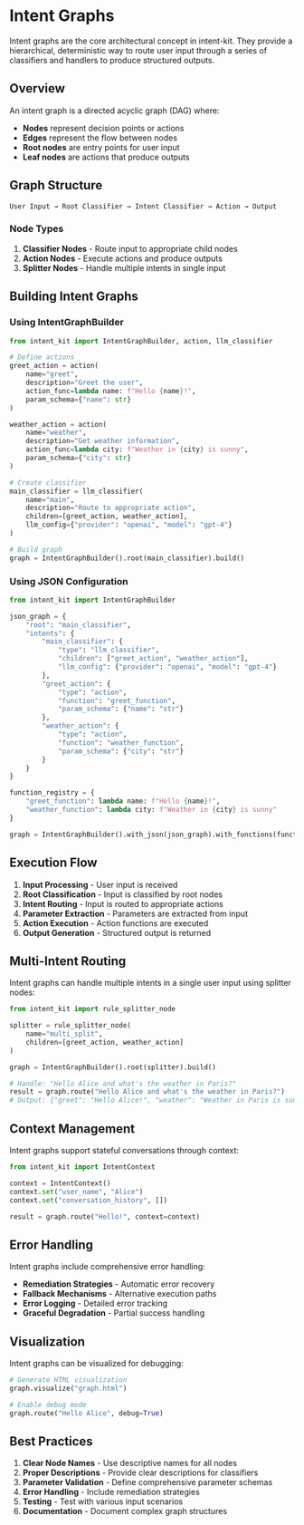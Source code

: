 # Intent Graphs

Intent graphs are the core architectural concept in intent-kit. They provide a hierarchical, deterministic way to route user input through a series of classifiers and handlers to produce structured outputs.

## Overview

An intent graph is a directed acyclic graph (DAG) where:

- **Nodes** represent decision points or actions
- **Edges** represent the flow between nodes
- **Root nodes** are entry points for user input
- **Leaf nodes** are actions that produce outputs

## Graph Structure

```
User Input → Root Classifier → Intent Classifier → Action → Output
```

### Node Types

1. **Classifier Nodes** - Route input to appropriate child nodes
2. **Action Nodes** - Execute actions and produce outputs
3. **Splitter Nodes** - Handle multiple intents in single input

## Building Intent Graphs

### Using IntentGraphBuilder

```python
from intent_kit import IntentGraphBuilder, action, llm_classifier

# Define actions
greet_action = action(
    name="greet",
    description="Greet the user",
    action_func=lambda name: f"Hello {name}!",
    param_schema={"name": str}
)

weather_action = action(
    name="weather",
    description="Get weather information",
    action_func=lambda city: f"Weather in {city} is sunny",
    param_schema={"city": str}
)

# Create classifier
main_classifier = llm_classifier(
    name="main",
    description="Route to appropriate action",
    children=[greet_action, weather_action],
    llm_config={"provider": "openai", "model": "gpt-4"}
)

# Build graph
graph = IntentGraphBuilder().root(main_classifier).build()
```

### Using JSON Configuration

```python
from intent_kit import IntentGraphBuilder

json_graph = {
    "root": "main_classifier",
    "intents": {
        "main_classifier": {
            "type": "llm_classifier",
            "children": ["greet_action", "weather_action"],
            "llm_config": {"provider": "openai", "model": "gpt-4"}
        },
        "greet_action": {
            "type": "action",
            "function": "greet_function",
            "param_schema": {"name": "str"}
        },
        "weather_action": {
            "type": "action",
            "function": "weather_function",
            "param_schema": {"city": "str"}
        }
    }
}

function_registry = {
    "greet_function": lambda name: f"Hello {name}!",
    "weather_function": lambda city: f"Weather in {city} is sunny"
}

graph = IntentGraphBuilder().with_json(json_graph).with_functions(function_registry).build()
```

## Execution Flow

1. **Input Processing** - User input is received
2. **Root Classification** - Input is classified by root nodes
3. **Intent Routing** - Input is routed to appropriate actions
4. **Parameter Extraction** - Parameters are extracted from input
5. **Action Execution** - Action functions are executed
6. **Output Generation** - Structured output is returned

## Multi-Intent Routing

Intent graphs can handle multiple intents in a single user input using splitter nodes:

```python
from intent_kit import rule_splitter_node

splitter = rule_splitter_node(
    name="multi_split",
    children=[greet_action, weather_action]
)

graph = IntentGraphBuilder().root(splitter).build()

# Handle: "Hello Alice and what's the weather in Paris?"
result = graph.route("Hello Alice and what's the weather in Paris?")
# Output: {"greet": "Hello Alice!", "weather": "Weather in Paris is sunny"}
```

## Context Management

Intent graphs support stateful conversations through context:

```python
from intent_kit import IntentContext

context = IntentContext()
context.set("user_name", "Alice")
context.set("conversation_history", [])

result = graph.route("Hello!", context=context)
```

## Error Handling

Intent graphs include comprehensive error handling:

- **Remediation Strategies** - Automatic error recovery
- **Fallback Mechanisms** - Alternative execution paths
- **Error Logging** - Detailed error tracking
- **Graceful Degradation** - Partial success handling

## Visualization

Intent graphs can be visualized for debugging:

```python
# Generate HTML visualization
graph.visualize("graph.html")

# Enable debug mode
graph.route("Hello Alice", debug=True)
```

## Best Practices

1. **Clear Node Names** - Use descriptive names for all nodes
2. **Proper Descriptions** - Provide clear descriptions for classifiers
3. **Parameter Validation** - Define comprehensive parameter schemas
4. **Error Handling** - Include remediation strategies
5. **Testing** - Test with various input scenarios
6. **Documentation** - Document complex graph structures
